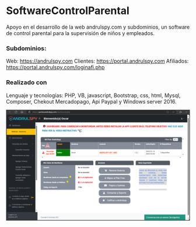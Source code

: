 # SoftwareControlParental
Apoyo en el desarrollo de la web andrulspy.com y subdominios, un software de control parental para la supervisión de niños y empleados. 
### Subdominios:
  Web: https://andrulspy.com
	Clientes: https://portal.andrulspy.com
	Afiliados: https://portal.andrulspy.com/loginafi.php
### Realizado con
Lenguaje y tecnologías: PHP, VB, javascript, Bootstrap, css, html, Mysql, Composer, Chekout Mercadopago, Api Paypal y Windows server 2016.

![Descripción de la imagen](portal.PNG)

